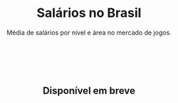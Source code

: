 <div align="center">
<a name="inicio"></a>

# Salários no Brasil

Média de salários por nível e área no mercado de jogos.

<br><br><br><br>

## Disponível em breve
</div>




